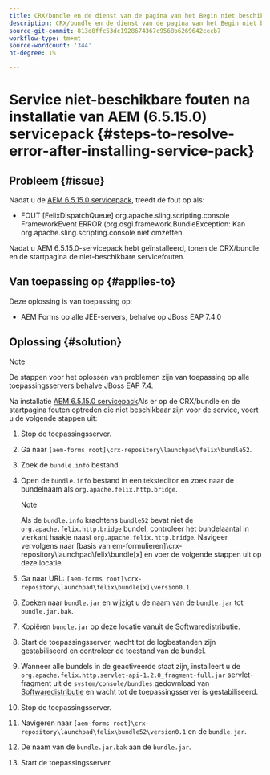 ```yaml
---
title: CRX/bundle en de dienst van de pagina van het Begin niet beschikbare fouten zodra laatste 6.5.15.0 de dienstpak wordt geïnstalleerd
description: CRX/bundle en de dienst van de pagina van het Begin niet beschikbare fouten zodra laatste 6.5.15.0 de dienstpak wordt geïnstalleerd
source-git-commit: 813d8ffc53dc1928674367c9568b6269642cecb7
workflow-type: tm+mt
source-wordcount: '344'
ht-degree: 1%

---
```



# Service niet-beschikbare fouten na installatie van AEM (6.5.15.0) servicepack {#steps-to-resolve-error-after-installing-service-pack}

## Probleem {#issue}

Nadat u de [AEM 6.5.15.0 servicepack](https://experience.adobe.com/#/downloads/content/software-distribution/en/aem.html?package=/content/software-distribution/en/details.html/content/dam/aem/public/adobe/packages/cq650/servicepack/aem-service-pkg-6.5.15.0.zip), treedt de fout op als:
* FOUT [FelixDispatchQueue] org.apache.sling.scripting.console FrameworkEvent ERROR (org.osgi.framework.BundleException: Kan org.apache.sling.scripting.console niet omzetten

Nadat u AEM 6.5.15.0-servicepack hebt geïnstalleerd, tonen de CRX/bundle en de startpagina de niet-beschikbare servicefouten.

## Van toepassing op {#applies-to}

Deze oplossing is van toepassing op:
* AEM Forms op alle JEE-servers, behalve op JBoss EAP 7.4.0

## Oplossing {#solution}

>[!NOTE]
>
>De stappen voor het oplossen van problemen zijn van toepassing op alle toepassingsservers behalve JBoss EAP 7.4.

Na installatie [AEM 6.5.15.0 servicepack](https://experience.adobe.com/#/downloads/content/software-distribution/en/aem.html?package=/content/software-distribution/en/details.html/content/dam/aem/public/adobe/packages/cq650/servicepack/aem-service-pkg-6.5.15.0.zip)Als er op de CRX/bundle en de startpagina fouten optreden die niet beschikbaar zijn voor de service, voert u de volgende stappen uit:

1. Stop de toepassingsserver.
1. Ga naar `[aem-forms root]\crx-repository\launchpad\felix\bundle52`.
1. Zoek de `bundle.info` bestand.
1. Open de `bundle.info` bestand in een teksteditor en zoek naar de bundelnaam als `org.apache.felix.http.bridge`.

   >[!NOTE]
   >
   >Als de `bundle.info` krachtens `bundle52` bevat niet de `org.apache.felix.http.bridge` bundel, controleer het bundelaantal in vierkant haakje naast `org.apache.felix.http.bridge`. Navigeer vervolgens naar [basis van em-formulieren]\crx-repository\launchpad\felix\bundle[x] en voer de volgende stappen uit op deze locatie.

1. Ga naar URL: `[aem-forms root]\crx-repository\launchpad\felix\bundle[x]\version0.1`.
1. Zoeken naar `bundle.jar` en wijzigt u de naam van de `bundle.jar` tot `bundle.jar.bak`.
1. Kopiëren `bundle.jar` op deze locatie vanuit de [Softwaredistributie](https://experience.adobe.com/#/downloads/content/software-distribution/en/aem.html?package=/content/software-distribution/en/details.html/content/dam/aem/public/adobe/packages/cq650/featurepack/bundle.jar).
1. Start de toepassingsserver, wacht tot de logbestanden zijn gestabiliseerd en controleer de toestand van de bundel.
1. Wanneer alle bundels in de geactiveerde staat zijn, installeert u de `org.apache.felix.http.servlet-api-1.2.0_fragment-full.jar` servlet-fragment uit de `system/console/bundles` gedownload van [Softwaredistributie](https://experience.adobe.com/#/downloads/content/software-distribution/en/aem.html?package=/content/software-distribution/en/details.html/content/dam/aem/public/adobe/packages/cq650/featurepack/org.apache.felix.http.servlet-api-1.2.0_fragment_full.jar) en wacht tot de toepassingsserver is gestabiliseerd.
1. Stop de toepassingsserver.
1. Navigeren naar `[aem-forms root]\crx-repository\launchpad\felix\bundle52\version0.1` en de `bundle.jar`.
1. De naam van de `bundle.jar.bak` aan de `bundle.jar`.
1. Start de toepassingsserver.